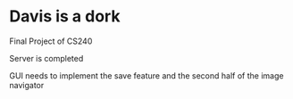 Davis is a dork
=============

Final Project of CS240

Server is completed

GUI needs to implement the save feature and the second half of the image navigator
